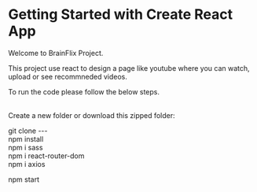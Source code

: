 # Getting Started with Create React App

Welcome to BrainFlix Project. <br />

This project use react to design a page like youtube where you can watch, upload or see recommneded videos. <br />

To run the code please follow the below steps. <br /> <br />

Create a new folder or download this zipped folder: <br />

git clone --- <br />
npm install <br />
npm i sass <br />
npm i react-router-dom <br />
npm i axios <br />

npm start
